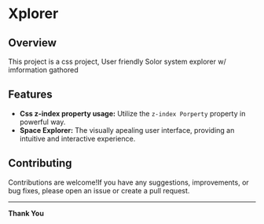 # Xplorer

## Overview

This project is a css project, User friendly Solor system explorer w/ imformation gathored

## Features

- **Css z-index property usage:** Utilize the `z-index Porperty` property in powerful way.
- **Space Explorer:** The visually apealing user interface, providing an intuitive and interactive experience.


## Contributing
Contributions are welcome!If you have any suggestions, improvements, or bug fixes, please open an issue or create a pull request.

<hr>

**Thank You**

   
